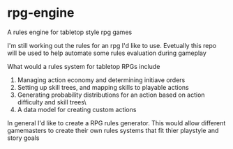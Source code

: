 # rpg-engine
A rules engine for tabletop style rpg games

I'm still working out the rules for an rpg I'd like to use.  Evetually this repo will be used to help automate some rules evaluation during gameplay

What would a rules system for tabletop RPGs include

1) Managing action economy and determining initiave orders
2) Setting up skill trees, and mapping skills to playable actions
3) Generating probability distributions for an action based on action difficulty and skill trees\
4) A data model for creating custom actions

In general I'd like to create a RPG rules generator.  This would allow different gamemasters to create their own rules systems that fit thier playstyle and story goals
